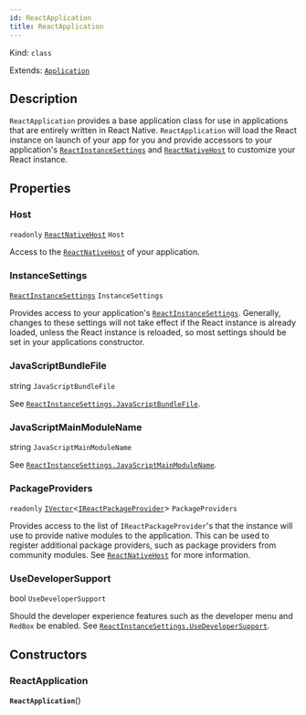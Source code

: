 ```yaml
---
id: ReactApplication
title: ReactApplication
---
```


Kind: `class`

Extends: [`Application`](https://docs.microsoft.com/uwp/api/Windows.UI.Xaml.Application)



## Description
`ReactApplication` provides a base application class for use in applications that are entirely written in React Native. `ReactApplication` will load the React instance on launch of your app for you and provide accessors to your application's [`ReactInstanceSettings`](ReactInstanceSettings.md) and [`ReactNativeHost`](ReactNativeHost.md) to customize your React instance.

## Properties
### Host
`readonly`  [`ReactNativeHost`](ReactNativeHost) `Host`

Access to the [`ReactNativeHost`](ReactNativeHost.md) of your application.

### InstanceSettings
 [`ReactInstanceSettings`](ReactInstanceSettings) `InstanceSettings`

Provides access to your application's [`ReactInstanceSettings`](ReactInstanceSettings.md).  Generally, changes to these settings will not take effect if the React instance is already loaded, unless the React instance is reloaded, so most settings should be set in your applications constructor.

### JavaScriptBundleFile
 string `JavaScriptBundleFile`

See [`ReactInstanceSettings.JavaScriptBundleFile`](ReactInstanceSettings.md#javascriptbundlefile).

### JavaScriptMainModuleName
 string `JavaScriptMainModuleName`

See [`ReactInstanceSettings.JavaScriptMainModuleName`](ReactInstanceSettings.md#javascriptmainmodulename).

### PackageProviders
`readonly`  [`IVector`](https://docs.microsoft.com/uwp/api/Windows.Foundation.Collections.IVector-1)<[`IReactPackageProvider`](IReactPackageProvider)> `PackageProviders`

Provides access to the list of `IReactPackageProvider`'s that the instance will use to provide native modules to the application. This can be used to register additional package providers, such as package providers from community modules. See [`ReactNativeHost`](ReactNativeHost.md) for more information.

### UseDeveloperSupport
 bool `UseDeveloperSupport`

Should the developer experience features such as the developer menu and `RedBox` be enabled.  See [`ReactInstanceSettings.UseDeveloperSupport`](ReactInstanceSettings.md#usedevelopersupport).


## Constructors
### ReactApplication
 **`ReactApplication`**()





